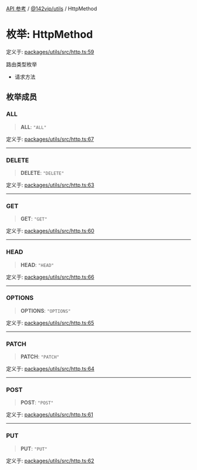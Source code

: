 [API 参考](../../../index.md) / [@142vip/utils](../index.md) / HttpMethod

# 枚举: HttpMethod

定义于: [packages/utils/src/http.ts:59](https://github.com/142vip/core-x/blob/67692efe75f30bef8a4893bf3d01dbe094be97e2/packages/utils/src/http.ts#L59)

路由类型枚举
- 请求方法

## 枚举成员

### ALL

> **ALL**: `"ALL"`

定义于: [packages/utils/src/http.ts:67](https://github.com/142vip/core-x/blob/67692efe75f30bef8a4893bf3d01dbe094be97e2/packages/utils/src/http.ts#L67)

***

### DELETE

> **DELETE**: `"DELETE"`

定义于: [packages/utils/src/http.ts:63](https://github.com/142vip/core-x/blob/67692efe75f30bef8a4893bf3d01dbe094be97e2/packages/utils/src/http.ts#L63)

***

### GET

> **GET**: `"GET"`

定义于: [packages/utils/src/http.ts:60](https://github.com/142vip/core-x/blob/67692efe75f30bef8a4893bf3d01dbe094be97e2/packages/utils/src/http.ts#L60)

***

### HEAD

> **HEAD**: `"HEAD"`

定义于: [packages/utils/src/http.ts:66](https://github.com/142vip/core-x/blob/67692efe75f30bef8a4893bf3d01dbe094be97e2/packages/utils/src/http.ts#L66)

***

### OPTIONS

> **OPTIONS**: `"OPTIONS"`

定义于: [packages/utils/src/http.ts:65](https://github.com/142vip/core-x/blob/67692efe75f30bef8a4893bf3d01dbe094be97e2/packages/utils/src/http.ts#L65)

***

### PATCH

> **PATCH**: `"PATCH"`

定义于: [packages/utils/src/http.ts:64](https://github.com/142vip/core-x/blob/67692efe75f30bef8a4893bf3d01dbe094be97e2/packages/utils/src/http.ts#L64)

***

### POST

> **POST**: `"POST"`

定义于: [packages/utils/src/http.ts:61](https://github.com/142vip/core-x/blob/67692efe75f30bef8a4893bf3d01dbe094be97e2/packages/utils/src/http.ts#L61)

***

### PUT

> **PUT**: `"PUT"`

定义于: [packages/utils/src/http.ts:62](https://github.com/142vip/core-x/blob/67692efe75f30bef8a4893bf3d01dbe094be97e2/packages/utils/src/http.ts#L62)
